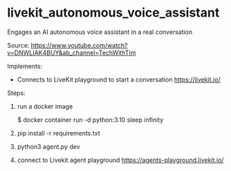 # livekit_autonomous_voice_assistant
Engages an AI autonomous voice assistant in a real conversation

Source: https://www.youtube.com/watch?v=DNWLIAK4BUY&ab_channel=TechWithTim

Implements:
- Connects to LiveKit playground to start a conversation https://livekit.io/

Steps:

1) run a docker image

   $ docker container run -d python:3.10 sleep infinity

2) pip install -r requirements.txt

3) python3 agent.py dev

4) connect to Livekit agent playground https://agents-playground.livekit.io/


